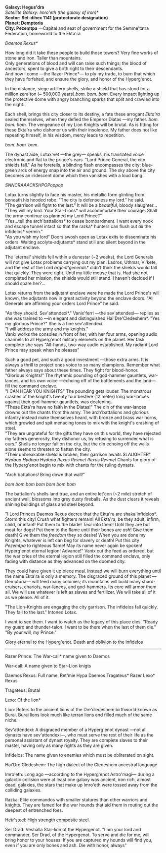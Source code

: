 **Galaxy: Hegus'dra**<br>
**Satellite Galaxy: Imro'eth* (the galaxy of iron)**<br>
**Sector: Set-dihex 1141 (protectorate designation)**<br>
**Planet: Demptoria**<br>
**City: Pezemtpa** —Capital and seat of government for the Semme'tatra Federation, homeworld to the Ekta'ra<br>

_Daemos Rexus*_

How long did it take these people to build those towers? Very fine works of stone and iron. Taller than mountains.<br>
Only generations of blood and will can raise such things; the blood of ancestors, spent to give a birth right to their descendants.<br>
And now I come —the Razer Prince*— to ply my trade, to burn that which they have forfeited, and ensure the glory, and honor of the Hyperg'enot.

In the distance, siege artillery shells, strike a shield that has stood for a million zera'ton (~ 500,000 years)._bom. bom. bom._ Every impact lighting up the protective dome with angry branching sparks that split and crawled into the night.<br>

Each shell, brings this city closer to its destiny, a fate these arrogant _Ekta'ra_ sealed themselves, when they defied the Emperor Diatas —my father. _bom. bom. bom._ The vengeance of my Lion Knights will be brutal. As is fitting for these Ekta'ra who dishonor us with their insolence. My father does not like repeating himself, in his wisdom, mercy leads to repetition.

_bom. bom. bom._

The dynast aide, Lotax'vet —the grey— speaks, his translated voice electronic and flat to the prince's ears. "Lord Prince General, the city shields fall." As he foretells, a blinding flash encompasses the city; blue-green arcs of energy snap into the air and ground. The sky above the city becomes an iridescent dome which then vanishes with a loud bang.

_SNNCRAAACKSHPOPoppop_

Lotax turns slightly to face his master, his metallic form glinting from beneath his hooded robe. "The city is defenseless my lord." he said.<br>
"The garrison will fight to the last." It will be a _beautiful_, bloody slaughter...<br>
"They will my lord. Your Star-Lions* will accommodate their courage. Shall the army continue as planned my Lord Prince?"<br>
"Yes...tell the arch'battalions* to cease bombardment. I want every nook and escape tunnel intact so that the razka* hunters can flush out _all_ the infidelos* vermin."<br>
"As you wish my lord" Doors swosh open as Lotax exits to disseminate his orders. Waiting acolyte-adjutants* stand still and silent beyond in the adjutant enclave.<br>

The 'eternal' shields fell within a dunestar (~2 weeks), the Lord Generals will not give Lotax problems carrying out my plan. Ladros, Uthmar, Vi'kete, and the rest of the Lord _argent'generals*_ didn't think the shields would fall that quickly. They were right. Until my little mouse that is. Had she not completed her mission, the shields would still stand. I haven't decided if I should spare her?...

Lotax returns from the adjutant enclave were he made the Lord Prince's will known, the adjutants now in great activity beyond the enclave doors. "All Generals are affirming your orders Lord Prince" he said.

"As they should. Sev'attendexi*." Vanix'ferri —the sev'attendexi— replies as she was trained to —in elegant and distinguished Hai'Dre'Cledeshem*. "Yes my glorious Prince?" She is a fine sev'attendexi.<br>
"I will address the army and my knights."<br>
Vanix works the consoles in front of her, with her four arms, opening audio channels to all Hyperg'enot military elements on the planet. Her task complete she says "All-hands, two-way audio established. My radiant Lord Prince may speak when he pleases"<br>

Such a good pet, and such a good investment —those extra arms. It is always a thrill to project ones voice to so many champions. Remember what father always says about these times. They fight for blood-honor.<br>
"Glorious Knights!" The rhythmic pounding of god-hammer gauntlets, war-lances, and his own voice —echoing off of the battlements and the land— fill the command enclave.<br>
"I CAN HEAR YOU KNIGHTS" The pounding gets louder. The monstrous crashes of the knight's twenty four bestere (12 meter) long war-lances against their god-hammer gauntlets, was deafening.<br>
"These Ekta'ra have no faith in the Diatas!" The din of the war-lances drowns out the chants from the army. The arch'battalions and glorious infantry instead make themselves heard, with bronze and brass war horns, which growled and spit menacing tones to mix with the knight's crashing of steel.<br>
"They are ungrateful for the gifts they have on this world, they have rejected my fathers generosity, they dishonor us, by refusing to surrender what is ours." Shells no longer fall on the city, but the din echoing off the walls alone seems to threaten to flatten the city.<br>
"Their unbreakable shield is broken, their garrison awaits SLAUGHTER" _Hydaaa Hydaaa Hydaaa_ _Rexus Revmet Rexus Revmet_ Chants for glory of the Hyperg'enot begin to mix with chants for the ruling dynasts.<br>

"Arch'battalions! Bring down that wall!"

_bom bom bom bom bom bom bom_

The battalion's shells land true, and an entire let'con (~2 mile) stretch of ancient wall, blossoms into grey dusty fireballs. As the dust clears it reveals shining buildings of glass and steel beyond.

"I Lord Princes Daemos Rexus decree that the Ekta'ra are shaka'infidelos*. Storm this city! Crush what fighters remain! All Ekta'ra; be they adult, infirm, child, or infant! Put them to the blade! _Tear_ into them! Until they are but meat for dogs! Put them to the flame until their bones are _ash_! Give them death! Give them the _freedom_ they so desire! When you are done my Knights, whatever is left can beg for slavery or death! Put this city _Pezemtpa_ to righteous flame! May its name never again be spoken! Hyperg'enot eternal legion! Advance!" Vanix cut the feed as ordered, but the war cries of the eternal legion still filled the command enclave, only fading with distance as they advanced on the doomed city.

They could have given it up piece meal. Instead we will burn everything until the name Ekta'ra is only a memory. The disgraced ground of this planet —Demptoria— will feed many colonies; its mountains will build many shard-cruisers, chariots, war-lances, and god-hammers. Its core will armor them all. We will use whatever is left as slaves and fertilizer. We will take all of it as we please. All of it.

"The Lion-Knights are engaging the city garrison. The infidelos fall quickly. They fall to the last." Intoned Lotax.

I want to see them. I want to watch as the legacy of this place dies. "Ready my guard and thunder-talon. I want to be there when the last of them die."
"By your will, my Prince."

Glory eternal to the Hyperg'enot. Death and oblivion to the infidelos

----------------------

Razer Prince: The War-call* name given to Daemos

War-call: A name given to Star-Lion knigts

Daemos Rexus: Full name, Ret'mie Hypa Daemos Tragateus* Razer Lexo* Rexus

Tragateus: Brutal

Lexo: Of the lion*

Lion: Refers to the ancient lions of the Dre'cledeshem birthworld known as Burai. Burai lions look much like terran lions and filled much of the same niche.

Sev'attendexi: A disgraced member of a Hyperg'enot dynast —not all dynasts have sev'attendexi—, who must serve the rest of their life as the personal assistant of dynast royalty. They are complete slaves to their master, having only as many rights as they are given.

Infidelos: The name given to enemies which must be obliterated on sight.

Hai'Dre'Cledeshem: The high dialect of the Cledeshem ancestral language

Imro'eth: Long ago —according to the Hyperg'enot Astro'magi— during a galactic collision were at least one galaxy was ancient, iron rich, almost dead, galaxies, the stars that make up Imro'eth were tossed away from the colliding galaxies.

Razka: Elite commandos with smaller statures than other warriors and knights. They are famed for the war hounds that aid them in routing out the deepest of entrenched foes.

Hetr'steel: High strength composite steel.

Ser Drad: Veshalla Star-lion of the Hypergenot. "I am your lord and commander, Ser Drad, of the Hypergenot. To serve and die for me, will bring honor to your houses. If you are captured my hounds will find you, even if you are only bones and ash. Die with honor, always"
